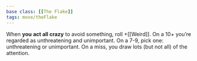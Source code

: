 ```yaml
---
base class: [[The Flake]]
tags: move/theFlake
---
```

When **you** **act all crazy** to avoid something, roll +[[Weird]]. On a 10+ you’re regarded as unthreatening and unimportant. On a 7-9, pick one: unthreatening or unimportant. On a miss, you draw lots (but not all) of the attention.